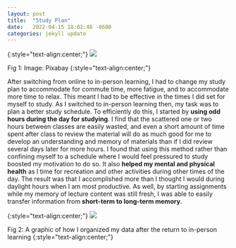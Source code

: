 ```yaml
---
layout: post
title:  "Study Plan"
date:   2022-04-15 18:02:46 -0600
categories: jekyll update
---
```

{:style="text-align:center;"}
<img src="{{site.baseurl}}/assets/img/THIRTEEN.png">

Fig 1: Image: Pixabay
{:style="text-align:center;"}

After switching from online to in-person learning, I had to change my study plan to accommodate for commute time, more fatigue, and to accommodate more time to relax. This meant I had to be effective in the times I did set for myself to study. As I switched to in-person learning then, my task was to plan a better study schedule. To efficiently do this, I started by **using odd hours during the day for studying**. I find that the scattered one or two hours between classes are easily wasted, and even a short amount of time spent after class to review the material will do as much good for me to develop an understanding and memory of materials than if I did review several days later for more hours. I found that using this method rather than confining myself to a schedule where I would feel pressured to study boosted my motivation to do so. It also **helped my mental and physical health** as I time for recreation and other activities during other times of the day. The result was that I accomplished more than I thought I would during daylight hours when I am most productive. As well, by starting assignments while my memory of lecture content was still fresh, I was able to easily transfer information from **short-term to long-term memory**.

{:style="text-align:center;"}
<img src="{{site.baseurl}}/assets/img/TWELVE.jpg">

Fig 2: A graphic of how I organized my data after the return to in-person learning
{:style="text-align:center;"}

